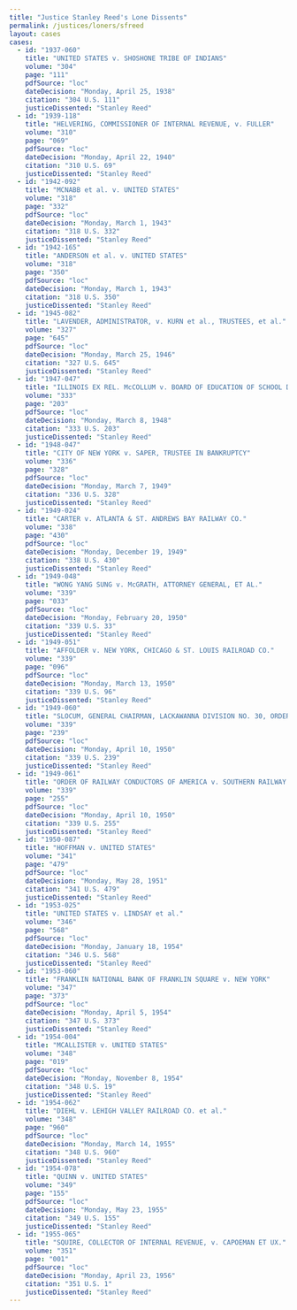 ```yaml
---
title: "Justice Stanley Reed's Lone Dissents"
permalink: /justices/loners/sfreed
layout: cases
cases:
  - id: "1937-060"
    title: "UNITED STATES v. SHOSHONE TRIBE OF INDIANS"
    volume: "304"
    page: "111"
    pdfSource: "loc"
    dateDecision: "Monday, April 25, 1938"
    citation: "304 U.S. 111"
    justiceDissented: "Stanley Reed"
  - id: "1939-118"
    title: "HELVERING, COMMISSIONER OF INTERNAL REVENUE, v. FULLER"
    volume: "310"
    page: "069"
    pdfSource: "loc"
    dateDecision: "Monday, April 22, 1940"
    citation: "310 U.S. 69"
    justiceDissented: "Stanley Reed"
  - id: "1942-092"
    title: "MCNABB et al. v. UNITED STATES"
    volume: "318"
    page: "332"
    pdfSource: "loc"
    dateDecision: "Monday, March 1, 1943"
    citation: "318 U.S. 332"
    justiceDissented: "Stanley Reed"
  - id: "1942-165"
    title: "ANDERSON et al. v. UNITED STATES"
    volume: "318"
    page: "350"
    pdfSource: "loc"
    dateDecision: "Monday, March 1, 1943"
    citation: "318 U.S. 350"
    justiceDissented: "Stanley Reed"
  - id: "1945-082"
    title: "LAVENDER, ADMINISTRATOR, v. KURN et al., TRUSTEES, et al."
    volume: "327"
    page: "645"
    pdfSource: "loc"
    dateDecision: "Monday, March 25, 1946"
    citation: "327 U.S. 645"
    justiceDissented: "Stanley Reed"
  - id: "1947-047"
    title: "ILLINOIS EX REL. McCOLLUM v. BOARD OF EDUCATION OF SCHOOL DISTRICT NO. 71, CHAMPAIGN COUNTY, ILLINOIS, ET AL."
    volume: "333"
    page: "203"
    pdfSource: "loc"
    dateDecision: "Monday, March 8, 1948"
    citation: "333 U.S. 203"
    justiceDissented: "Stanley Reed"
  - id: "1948-047"
    title: "CITY OF NEW YORK v. SAPER, TRUSTEE IN BANKRUPTCY"
    volume: "336"
    page: "328"
    pdfSource: "loc"
    dateDecision: "Monday, March 7, 1949"
    citation: "336 U.S. 328"
    justiceDissented: "Stanley Reed"
  - id: "1949-024"
    title: "CARTER v. ATLANTA & ST. ANDREWS BAY RAILWAY CO."
    volume: "338"
    page: "430"
    pdfSource: "loc"
    dateDecision: "Monday, December 19, 1949"
    citation: "338 U.S. 430"
    justiceDissented: "Stanley Reed"
  - id: "1949-048"
    title: "WONG YANG SUNG v. McGRATH, ATTORNEY GENERAL, ET AL."
    volume: "339"
    page: "033"
    pdfSource: "loc"
    dateDecision: "Monday, February 20, 1950"
    citation: "339 U.S. 33"
    justiceDissented: "Stanley Reed"
  - id: "1949-051"
    title: "AFFOLDER v. NEW YORK, CHICAGO & ST. LOUIS RAILROAD CO."
    volume: "339"
    page: "096"
    pdfSource: "loc"
    dateDecision: "Monday, March 13, 1950"
    citation: "339 U.S. 96"
    justiceDissented: "Stanley Reed"
  - id: "1949-060"
    title: "SLOCUM, GENERAL CHAIRMAN, LACKAWANNA DIVISION NO. 30, ORDER OF RAILROAD TELEGRAPHERS, v. DELAWARE, LACKAWANNA & WESTERN RAILROAD CO."
    volume: "339"
    page: "239"
    pdfSource: "loc"
    dateDecision: "Monday, April 10, 1950"
    citation: "339 U.S. 239"
    justiceDissented: "Stanley Reed"
  - id: "1949-061"
    title: "ORDER OF RAILWAY CONDUCTORS OF AMERICA v. SOUTHERN RAILWAY CO."
    volume: "339"
    page: "255"
    pdfSource: "loc"
    dateDecision: "Monday, April 10, 1950"
    citation: "339 U.S. 255"
    justiceDissented: "Stanley Reed"
  - id: "1950-087"
    title: "HOFFMAN v. UNITED STATES"
    volume: "341"
    page: "479"
    pdfSource: "loc"
    dateDecision: "Monday, May 28, 1951"
    citation: "341 U.S. 479"
    justiceDissented: "Stanley Reed"
  - id: "1953-025"
    title: "UNITED STATES v. LINDSAY et al."
    volume: "346"
    page: "568"
    pdfSource: "loc"
    dateDecision: "Monday, January 18, 1954"
    citation: "346 U.S. 568"
    justiceDissented: "Stanley Reed"
  - id: "1953-060"
    title: "FRANKLIN NATIONAL BANK OF FRANKLIN SQUARE v. NEW YORK"
    volume: "347"
    page: "373"
    pdfSource: "loc"
    dateDecision: "Monday, April 5, 1954"
    citation: "347 U.S. 373"
    justiceDissented: "Stanley Reed"
  - id: "1954-004"
    title: "MCALLISTER v. UNITED STATES"
    volume: "348"
    page: "019"
    pdfSource: "loc"
    dateDecision: "Monday, November 8, 1954"
    citation: "348 U.S. 19"
    justiceDissented: "Stanley Reed"
  - id: "1954-062"
    title: "DIEHL v. LEHIGH VALLEY RAILROAD CO. et al."
    volume: "348"
    page: "960"
    pdfSource: "loc"
    dateDecision: "Monday, March 14, 1955"
    citation: "348 U.S. 960"
    justiceDissented: "Stanley Reed"
  - id: "1954-078"
    title: "QUINN v. UNITED STATES"
    volume: "349"
    page: "155"
    pdfSource: "loc"
    dateDecision: "Monday, May 23, 1955"
    citation: "349 U.S. 155"
    justiceDissented: "Stanley Reed"
  - id: "1955-065"
    title: "SQUIRE, COLLECTOR OF INTERNAL REVENUE, v. CAPOEMAN ET UX."
    volume: "351"
    page: "001"
    pdfSource: "loc"
    dateDecision: "Monday, April 23, 1956"
    citation: "351 U.S. 1"
    justiceDissented: "Stanley Reed"
---
```

